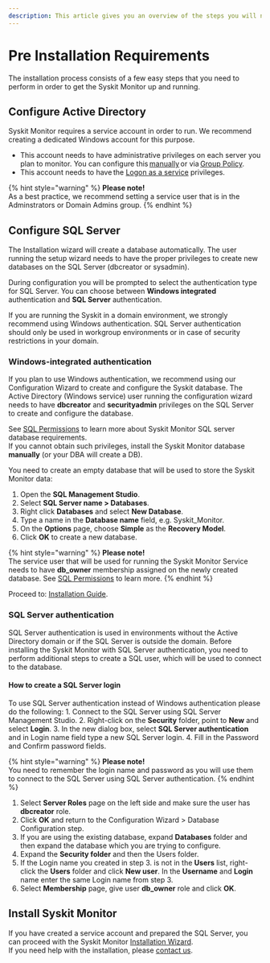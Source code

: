 ```yaml
---
description: This article gives you an overview of the steps you will need to perform in order to prepare your server environment for the Syskit Monitor installation.
---
```


# Pre Installation Requirements

The installation process consists of a few easy steps that you need to perform in order to get the Syskit Monitor up and running.

## Configure Active Directory

Syskit Monitor requires a service account in order to run. We recommend creating a dedicated Windows account for this purpose.

* This account needs to have administrative privileges on each server you plan to monitor. You can configure this [manually](../how-to/service-accounts/add-service-user-manually.md) or via [Group Policy](../how-to/service-accounts/add-service-user-group-policy.md).
* This account needs to have the [Logon as a service](../how-to/service-accounts/add-service-user-group-policy.md) privileges.

{% hint style="warning" %}
**Please note!**  
As a best practice, we recommend setting a service user that is in the Adminstrators or Domain Admins group.
{% endhint %}

## Configure SQL Server

The Installation wizard will create a database automatically. The user running the setup wizard needs to have the proper privileges to create new databases on the SQL Server \(dbcreator or sysadmin\).

During configuration you will be prompted to select the authentication type for SQL Server. You can choose between **Windows integrated** authentication and **SQL Server** authentication.

If you are running the Syskit in a domain environment, we strongly recommend using Windows authentication. SQL Server authentication should only be used in workgroup environments or in case of security restrictions in your domain.

### Windows-integrated authentication

If you plan to use Windows authentication, we recommend using our Configuration Wizard to create and configure the Syskit database. The Active Directory \(Windows service\) user running the configuration wizard needs to have **dbcreator** and **securityadmin** privileges on the SQL Server to create and configure the database.

See [SQL Permissions](../installation-configuration/configuration-wizard/sql-permissions/create-sql-login.md) to learn more about Syskit Monitor SQL server database requirements.  
If you cannot obtain such privileges, install the Syskit Monitor database **manually** \(or your DBA will create a DB\).

You need to create an empty database that will be used to store the Syskit Monitor data:

1. Open the **SQL Management Studio**.
2. Select **SQL Server name &gt; Databases**.
3. Right click **Databases** and select **New Database**.
4. Type a name in the **Database name** field, e.g. Syskit\_Monitor.
5. On the **Options** page, choose **Simple** as the **Recovery Model**.
6. Click **OK** to create a new database.

{% hint style="warning" %}
**Please note!**  
The service user that will be used for running the Syskit Monitor Service needs to have **db\_owner** membership assigned on the newly created database. See [SQL Permissions](../installation-configuration/configuration-wizard/sql-permissions/connect-existing-db-privileges.md) to learn more.
{% endhint %}

Proceed to: [Installation Guide](../installation-configuration/install-wizard/install-monitor.md).

### SQL Server authentication

SQL Server authentication is used in environments without the Active Directory domain or if the SQL Server is outside the domain. Before installing the Syskit Monitor with SQL Server authentication, you need to perform additional steps to create a SQL user, which will be used to connect to the database.

#### How to create a SQL Server login

To use SQL Server authentication instead of Windows authentication please do the following: 1. Connect to the SQL Server using SQL Server Management Studio. 2. Right-click on the **Security** folder, point to **New** and select **Login**. 3. In the new dialog box, select **SQL Server authentication** and in Login name field type a new SQL Server login. 4. Fill in the Password and Confirm password fields.

{% hint style="warning" %}
**Please note!**  
You need to remember the login name and password as you will use them to connect to the SQL Server using SQL Server authentication.
{% endhint %}

1. Select **Server Roles** page on the left side and make sure the user has **dbcreator** role.
2. Click **OK** and return to the Configuration Wizard &gt; Database Configuration step.
3. If you are using the existing database, expand **Databases** folder and then expand the database which you are trying to configure.
4. Expand the **Security folder** and then the Users folder.
5. If the Login name you created in step 3. is not in the **Users** list, right-click the **Users** folder and click **New user**. In the **Username** and **Login** name enter the same Login name from step 3.
6. Select **Membership** page, give user **db\_owner** role and click **OK**.

## Install Syskit Monitor

If you have created a service account and prepared the SQL Server, you can proceed with the Syskit Monitor [Installation Wizard](../installation-configuration/install-wizard/install-monitor.md).  
If you need help with the installation, please [contact us](https://www.syskit.com/company/contact-us).

